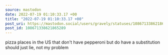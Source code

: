 ```yaml
---
source: mastodon
date: 2022-07-19 01:10:33.17 +00
title: "2022-07-19 01:10:33.17 +00"
post_uri: https://mastodon.social/users/gravely/statuses/108671338621865289
post_id: 108671338621865289
---
```

pizza places in the US that don't have pepperoni but do have a substitution should just lie, not my problem


